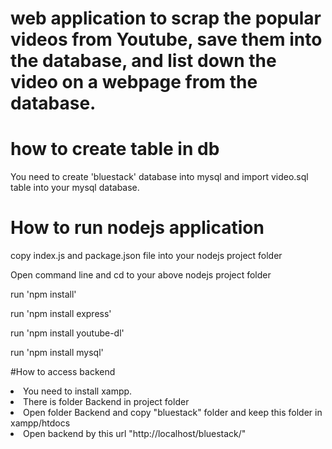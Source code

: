 <h1>web application to scrap the popular videos from Youtube, save them into the database, and list down the video on a webpage from the database.</h1>


# how to create table in db
You need to create 'bluestack' database into mysql and import video.sql table into your mysql database.

# How to run nodejs application
<p>copy index.js and package.json file into your nodejs project folder</p>
<p>Open command line and cd to your above nodejs project folder</p>
<p>run 'npm install'</p>
<p>run 'npm install express'</p>
<p>run 'npm install youtube-dl'</p>
<p>run 'npm install mysql'</p>

#How to access backend
<li>You need to install xampp.</li>
<li>There is folder Backend in project folder</li>
<li>Open folder Backend and copy "bluestack" folder and keep this folder in xampp/htdocs</li>
<li>Open backend by this url "http://localhost/bluestack/"</li>




